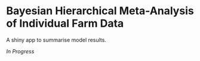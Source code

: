 # Bayesian Hierarchical Meta-Analysis of Individual Farm Data

A shiny app to summarise model results.

*In Progress*